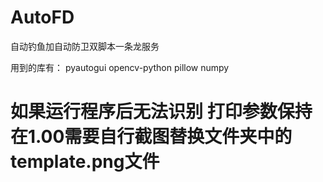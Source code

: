 # AutoFD
自动钓鱼加自动防卫双脚本一条龙服务

用到的库有：
pyautogui
opencv-python
pillow
numpy

# 如果运行程序后无法识别 打印参数保持在1.00需要自行截图替换文件夹中的template.png文件
